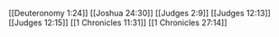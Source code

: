 [[Deuteronomy 1:24]]
[[Joshua 24:30]]
[[Judges 2:9]]
[[Judges 12:13]]
[[Judges 12:15]]
[[1 Chronicles 11:31]]
[[1 Chronicles 27:14]]

